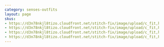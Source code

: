 ```yaml
---
category: senses-outfits
layout: page
skus:
- https://d3n78nkjl8tizo.cloudfront.net/stitch-fix/image/upload/c_fit,h_720,w_862/v1688768926/yywb3asn8zdus9qmam9j.jpg
- https://d3n78nkjl8tizo.cloudfront.net/stitch-fix/image/upload/c_fit,h_720,w_862/v1689092796/jsdzqtmotkbovd1xzruy.jpg
- https://d3n78nkjl8tizo.cloudfront.net/stitch-fix/image/upload/c_fit,h_720,w_862/v1689953148/dctvabo6yrfgtsydh0xq.jpg
- https://d3n78nkjl8tizo.cloudfront.net/stitch-fix/image/upload/c_fit,h_720,w_862/v1690535659/qq7btnsj8gibzmzckaht.jpg
---
```


